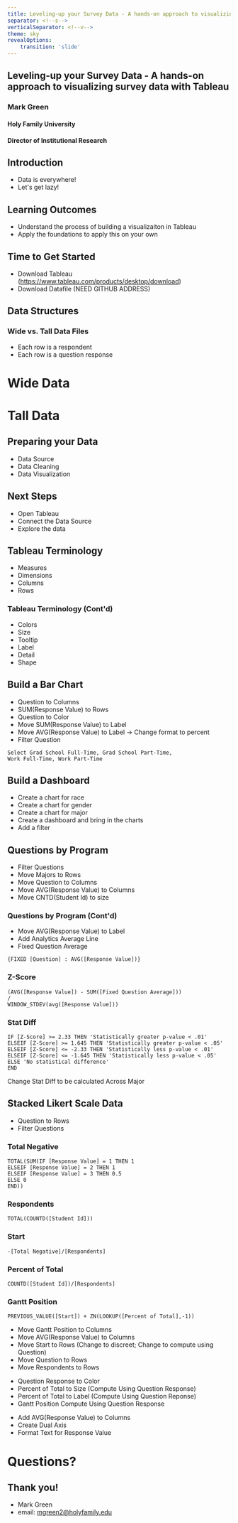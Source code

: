 ```yaml
---
title: Leveling-up your Survey Data - A hands-on approach to visualizing survey data with Tableau
separator: <!--s-->
verticalSeparator: <!--v-->
theme: sky
revealOptions:
    transition: 'slide'
---
```


## Leveling-up your Survey Data - A hands-on approach to visualizing survey data with Tableau

### Mark Green
#### Holy Family University
#### Director of Institutional Research

<!--s-->

## Introduction

* Data is everywhere! 
* Let's get lazy! 

<!--s-->

## Learning Outcomes

* Understand the process of building a visualizaiton in Tableau
* Apply the foundations to apply this on your own

<!--s-->

## Time to Get Started

* Download Tableau (https://www.tableau.com/products/desktop/download)
* Download Datafile (NEED GITHUB ADDRESS)

<!--s-->

## Data Structures

### Wide vs. Tall Data Files
* Each row is a respondent
* Each row is a question response

<!--v-->

# Wide Data


<!--v-->

# Tall Data

<!--s-->

## Preparing your Data

* Data Source
* Data Cleaning
* Data Visualization

<!--s-->

## Next Steps

* Open Tableau
* Connect the Data Source
* Explore the data

<!--s-->

## Tableau Terminology

* Measures
* Dimensions
* Columns 
* Rows 

<!--v-->

### Tableau Terminology (Cont'd)

* Colors
* Size 
* Tooltip
* Label
* Detail
* Shape

<!--s-->

## Build a Bar Chart

* Question to Columns
* SUM(Response Value) to Rows
* Question to Color
* Move SUM(Response Value) to Label
* Move AVG(Response Value) to Label -> Change format to percent
* Filter Question

```
Select Grad School Full-Time, Grad School Part-Time,
Work Full-Time, Work Part-Time
```
<!--s-->

## Build a Dashboard

* Create a chart for race
* Create a chart for gender
* Create a chart for major
* Create a dashboard and bring in the charts
* Add a filter

<!--s-->

## Questions by Program

* Filter Questions
* Move Majors to Rows
* Move Question to Columns
* Move AVG(Response Value) to Columns
* Move CNTD(Student Id) to size

<!--v-->

### Questions by Program (Cont'd)

* Move AVG(Response Value) to Label
* Add Analytics Average Line
* Fixed Question Average
```
{FIXED [Question] : AVG([Response Value])}
```
<!--v-->

### Z-Score
```
(AVG([Response Value]) - SUM([Fixed Question Average]))
/
WINDOW_STDEV(avg([Response Value]))
```

<!--v-->

### Stat Diff
```
IF [Z-Score] >= 2.33 THEN 'Statistically greater p-value < .01'
ELSEIF [Z-Score] >= 1.645 THEN 'Statistically greater p-value < .05' 
ELSEIF [Z-Score] <= -2.33 THEN 'Statistically less p-value < .01'
ELSEIF [Z-Score] <= -1.645 THEN 'Statistically less p-value < .05' 
ELSE 'No statistical difference'
END
```

Change Stat Diff to be calculated Across Major

<!--s-->

## Stacked Likert Scale Data

* Question to Rows
* Filter Questions

<!--v-->

### Total Negative
```
TOTAL(SUM(IF [Response Value] = 1 THEN 1 
ELSEIF [Response Value] = 2 THEN 1
ELSEIF [Response Value] = 3 THEN 0.5
ELSE 0
END))
```
<!--v-->

### Respondents

```
TOTAL(COUNTD([Student Id]))
```

### Start

```
-[Total Negative]/[Respondents]
```

<!--v-->

### Percent of Total

```	
COUNTD([Student Id])/[Respondents]
```
### Gantt Position

```
PREVIOUS_VALUE([Start]) + ZN(LOOKUP([Percent of Total],-1))
```

<!--v-->

* Move Gantt Position to Columns
* Move AVG(Response Value) to Columns
* Move Start to Rows (Change to discreet; Change to compute using Question)
* Move Question to Rows 
* Move Respondents to Rows

<!--v-->

* Question Response to Color
* Percent of Total to Size (Compute Using Question Response)
* Percent of Total to Label (Compute Using Question Reponse)
* Gantt Position Compute Using Question Response

<!--v-->

* Add AVG(Response Value)  to Columns
* Create Dual Axis
* Format Text for Response Value

<!--s-->

# Questions? 

<!--s-->

## Thank you! 

* Mark Green
* email: mgreen2@holyfamily.edu 
